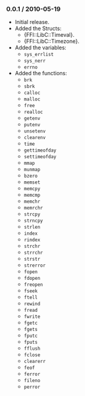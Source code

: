 ### 0.0.1 / 2010-05-19

* Initial release.
* Added the Structs:
  * {FFI::LibC::Timeval}.
  * {FFI::LibC::Timezone}.
* Added the variables:
  * `sys_errlist`
  * `sys_nerr`
  * `errno`
* Added the functions:
  * `brk`
  * `sbrk`
  * `calloc`
  * `malloc`
  * `free`
  * `realloc`
  * `getenv`
  * `putenv`
  * `unsetenv`
  * `clearenv`
  * `time`
  * `gettimeofday`
  * `settimeofday`
  * `mmap`
  * `munmap`
  * `bzero`
  * `memset`
  * `memcpy`
  * `memcmp`
  * `memchr`
  * `memrchr`
  * `strcpy`
  * `strncpy`
  * `strlen`
  * `index`
  * `rindex`
  * `strchr`
  * `strrchr`
  * `strstr`
  * `strerror`
  * `fopen`
  * `fdopen`
  * `freopen`
  * `fseek`
  * `ftell`
  * `rewind`
  * `fread`
  * `fwrite`
  * `fgetc`
  * `fgets`
  * `fputc`
  * `fputs`
  * `fflush`
  * `fclose`
  * `clearerr`
  * `feof`
  * `ferror`
  * `fileno`
  * `perror`
